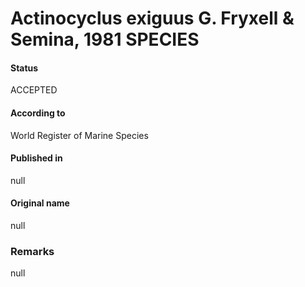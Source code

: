 Actinocyclus exiguus G. Fryxell & Semina, 1981 SPECIES
=======

#### Status
ACCEPTED

#### According to
World Register of Marine Species

#### Published in
null

#### Original name
null

### Remarks
null